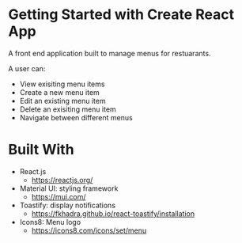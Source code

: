 # Getting Started with Create React App
A front end application built to manage menus for restuarants. 

A user can:
- View exisiting menu items
- Create a new menu item
- Edit an existing menu item
- Delete an exisiting menu item
- Navigate between different menus

# Built With

- React.js 
    - https://reactjs.org/
- Material UI: styling framework 
    - https://mui.com/
- Toastify: display notifications
    - https://fkhadra.github.io/react-toastify/installation
- Icons8: Menu logo
    - https://icons8.com/icons/set/menu 
